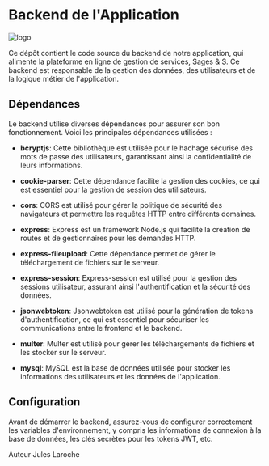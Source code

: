 # Backend de l'Application

![logo](https://github.com/JulesLaroche/Sages-et-S-Api/assets/124147377/63fd1768-2b24-494b-af0a-1009ca08d2fa)


Ce dépôt contient le code source du backend de notre application, qui alimente la plateforme en ligne de gestion de services, Sages & S. Ce backend est responsable de la gestion des données, des utilisateurs et de la logique métier de l'application.

## Dépendances

Le backend utilise diverses dépendances pour assurer son bon fonctionnement. Voici les principales dépendances utilisées :

- **bcryptjs**: Cette bibliothèque est utilisée pour le hachage sécurisé des mots de passe des utilisateurs, garantissant ainsi la confidentialité de leurs informations.

- **cookie-parser**: Cette dépendance facilite la gestion des cookies, ce qui est essentiel pour la gestion de session des utilisateurs.

- **cors**: CORS est utilisé pour gérer la politique de sécurité des navigateurs et permettre les requêtes HTTP entre différents domaines.

- **express**: Express est un framework Node.js qui facilite la création de routes et de gestionnaires pour les demandes HTTP.

- **express-fileupload**: Cette dépendance permet de gérer le téléchargement de fichiers sur le serveur.

- **express-session**: Express-session est utilisé pour la gestion des sessions utilisateur, assurant ainsi l'authentification et la sécurité des données.

- **jsonwebtoken**: Jsonwebtoken est utilisé pour la génération de tokens d'authentification, ce qui est essentiel pour sécuriser les communications entre le frontend et le backend.

- **multer**: Multer est utilisé pour gérer les téléchargements de fichiers et les stocker sur le serveur.

- **mysql**: MySQL est la base de données utilisée pour stocker les informations des utilisateurs et les données de l'application.


## Configuration

Avant de démarrer le backend, assurez-vous de configurer correctement les variables d'environnement, y compris les informations de connexion à la base de données, les clés secrètes pour les tokens JWT, etc. 

Auteur
Jules Laroche

